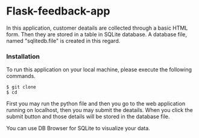 # Flask-feedback-app

In this application, customer deatails are collected through a basic HTML form. Then they are stored in a table in SQLite database. A database file, named "sqlitedb.file" is created in this regard. 

### Installation

To run this application on your local machine, please execute the following commands.

```
$ git clone 
$ cd
```
First you may run the python file and then you go to the web application running on localhost, then you may submit the deatails. When you click the submit button and those details will be stored in the database file.

You can use DB Browser for SQLite to visualize your data.
